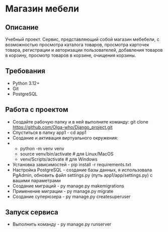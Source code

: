 # Магазин мебели

## Описание
Учебный проект. Сервис, представляющий собой магазин мебебели, с возможностью просмотра каталога товаров, просмотра карточек товара, регистрации и авторизации пользователей, добавления товаров в корзину, просмотр товаров в корзине, очищения корзины.

## Требования
* Python 3.12+
* Git
* PostgreSQL
## Работа с проектом
* Создайте рабочую папку и в ней выполните команду: git clone https://github.com/Olga-who/Django_project.git
* Спуститься в папку app1 - cd app1
* Создание  и активация виртуального окружения:
* * python -m venv venv
  * source venv/bin/activate  # для Linux/MacOS
  * venv/Scripts/activate     # для Windows
* Установка зависимостей - pip install -r requirements.txt
* Настройка PostgreSQL - создание базы данных, я использовала PgAdmin, обновить файл settings.py (путь app1/app/settings.py) с вашими параметрами
* Создание миграций - py manage.py makemigrations
* Применение миграции - py manage.py migrate
* Создание суперюзера - py manage.py createsuperuser
## Запуск сервиса 
* Выполнить команду - py manage.py runserver
